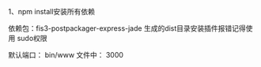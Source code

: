 1、npm install安装所有依赖


依赖包：fis3-postpackager-express-jade
生成的dist目录安装插件报错记得使用 sudo权限


默认端口：
bin/www 文件中： 3000
